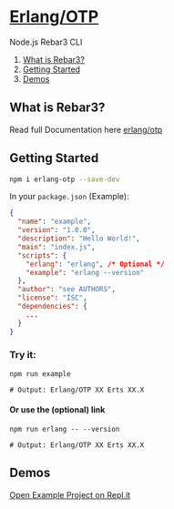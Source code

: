 # [Erlang/OTP](https://repl.it/@robinrpr/erlang-otp)
Node.js Rebar3 CLI

1. [What is Rebar3?](https://github.com/erlangjs/erlang-otp#what-is-rebar3)
2. [Getting Started](https://github.com/erlangjs/erlang-otp#getting-started)
3. [Demos](https://github.com/erlangjs/erlang-otp3#demos)

## What is Rebar3?
Read full Documentation here [erlang/otp](https://github.com/erlang/otp)

## Getting Started

```bash
npm i erlang-otp --save-dev
```

In your `package.json` (Example):
```json
{
  "name": "example",
  "version": "1.0.0",
  "description": "Hello World!",
  "main": "index.js",
  "scripts": {
    "erlang": "erlang", /* Optional */
    "example": "erlang --version"
  },
  "author": "see AUTHORS",
  "license": "ISC",
  "dependencies": {
    ...
  }
}
```

### Try it:
```shell
npm run example

# Output: Erlang/OTP XX Erts XX.X
```

#### Or use the (optional) link
```shell
npm run erlang -- --version

# Output: Erlang/OTP XX Erts XX.X
```

## Demos
[Open Example Project on Repl.it](https://repl.it/@robinrpr/erlang-otp-example)

